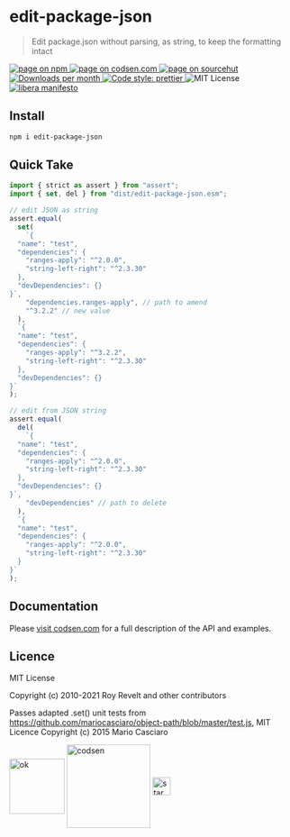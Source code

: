 # edit-package-json

> Edit package.json without parsing, as string, to keep the formatting intact

<div class="package-badges">
  <a href="https://www.npmjs.com/package/edit-package-json" rel="nofollow noreferrer noopener">
    <img src="https://img.shields.io/badge/-npm-blue?style=flat-square" alt="page on npm">
  </a>
  <a href="https://codsen.com/os/edit-package-json" rel="nofollow noreferrer noopener">
    <img src="https://img.shields.io/badge/-codsen-blue?style=flat-square" alt="page on codsen.com">
  </a>
  <a href="https://git.sr.ht/~royston/codsen/tree/master/packages/edit-package-json" rel="nofollow noreferrer noopener">
    <img src="https://img.shields.io/badge/-sourcehut-blue?style=flat-square" alt="page on sourcehut">
  </a>
  <a href="https://npmcharts.com/compare/edit-package-json?interval=30" rel="nofollow noreferrer noopener" target="_blank">
    <img src="https://img.shields.io/npm/dm/edit-package-json.svg?style=flat-square" alt="Downloads per month">
  </a>
  <a href="https://prettier.io" rel="nofollow noreferrer noopener" target="_blank">
    <img src="https://img.shields.io/badge/code_style-prettier-brightgreen.svg?style=flat-square" alt="Code style: prettier">
  </a>
  <img src="https://img.shields.io/badge/licence-MIT-brightgreen.svg?style=flat-square" alt="MIT License">
  <a href="https://liberamanifesto.com" rel="nofollow noreferrer noopener" target="_blank">
    <img src="https://img.shields.io/badge/libera-manifesto-lightgrey.svg?style=flat-square" alt="libera manifesto">
  </a>
</div>

## Install

```bash
npm i edit-package-json
```

## Quick Take

```js
import { strict as assert } from "assert";
import { set, del } from "dist/edit-package-json.esm";

// edit JSON as string
assert.equal(
  set(
    `{
  "name": "test",
  "dependencies": {
    "ranges-apply": "^2.0.0",
    "string-left-right": "^2.3.30"
  },
  "devDependencies": {}
}`,
    "dependencies.ranges-apply", // path to amend
    "^3.2.2" // new value
  ),
  `{
  "name": "test",
  "dependencies": {
    "ranges-apply": "^3.2.2",
    "string-left-right": "^2.3.30"
  },
  "devDependencies": {}
}`
);

// edit from JSON string
assert.equal(
  del(
    `{
  "name": "test",
  "dependencies": {
    "ranges-apply": "^2.0.0",
    "string-left-right": "^2.3.30"
  },
  "devDependencies": {}
}`,
    "devDependencies" // path to delete
  ),
  `{
  "name": "test",
  "dependencies": {
    "ranges-apply": "^2.0.0",
    "string-left-right": "^2.3.30"
  }
}`
);
```

## Documentation

Please [visit codsen.com](https://codsen.com/os/edit-package-json/) for a full description of the API and examples.

## Licence

MIT License

Copyright (c) 2010-2021 Roy Revelt and other contributors


Passes adapted .set() unit tests from https://github.com/mariocasciaro/object-path/blob/master/test.js, MIT Licence Copyright (c) 2015 Mario Casciaro

<img src="https://codsen.com/images/png-codsen-ok.png" width="98" alt="ok" align="center"> <img src="https://codsen.com/images/png-codsen-1.png" width="148" alt="codsen" align="center"> <img src="https://codsen.com/images/png-codsen-star-small.png" width="32" alt="star" align="center">

